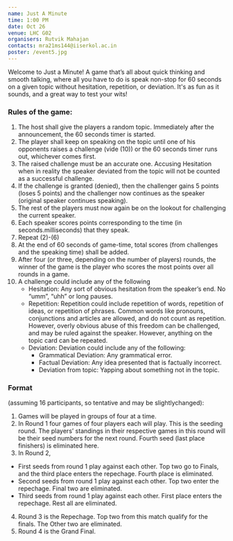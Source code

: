 ```yaml
---
name: Just A Minute
time: 1:00 PM 
date: Oct 26
venue: LHC G02
organisers: Rutvik Mahajan
contacts: mra21ms144@iiserkol.ac.in
poster: /event5.jpg
---
```

Welcome to Just a Minute! A game that’s all about quick thinking and smooth
talking, where all you have to do is speak non-stop for 60 seconds on a given
topic without hesitation, repetition, or deviation. It's as fun as it sounds, and a
great way to test your wits!
### Rules of the game:
1. The host shall give the players a random topic. Immediately after the
announcement, the 60 seconds timer is started.
2. The player shall keep on speaking on the topic until one of his opponents
raises a challenge (vide (10)) or the 60 seconds timer runs out, whichever
comes first.
3. The raised challenge must be an accurate one. Accusing Hesitation when
in reality the speaker deviated from the topic will not be counted as a
successful challenge.
4. If the challenge is granted (denied), then the challenger gains 5 points
(loses 5 points) and the challenger now continues as the speaker (original
speaker continues speaking).
5. The rest of the players must now again be on the lookout for challenging
the current speaker.
6. Each speaker scores points corresponding to the time (in
seconds.milliseconds) that they speak.
7. Repeat (2)-(6)
8. At the end of 60 seconds of game-time, total scores (from challenges and
the speaking time) shall be added.
9. After four (or three, depending on the number of players) rounds, the
winner of the game is the player who scores the most points over all
rounds in a game.
10. A challenge could include any of the following
    - Hesitation: Any sort of obvious hesitation from the speaker’s end. No “umm”, “uhh” or long pauses.
    - Repetition: Repetition could include repetition of words, repetition of ideas, or repetition of phrases. Common words like pronouns, conjunctions and articles are allowed, and do not count as repetition. However, overly obvious abuse of this freedom can be challenged, and may be ruled against the speaker. However, anything on the topic card can be repeated.
    - Deviation: Deviation could include any of the following:
        - Grammatical Deviation: Any grammatical error.
        - Factual Deviation: Any idea presented that is factually incorrect.
        - Deviation from topic: Yapping about something not in the topic.

### Format 

(assuming 16 participants, so tentative and may be slightlychanged):
1. Games will be played in groups of four at a time.
2. In Round 1 four games of four players each will play. This is the seeding
round. The players’ standings in their respective games in this round will
be their seed numbers for the next round. Fourth seed (last place finishers)
is eliminated here.
3. In Round 2,
- First seeds from round 1 play against each other. Top two go to
Finals, and the third place enters the repechage. Fourth place is
eliminated.
- Second seeds from round 1 play against each other. Top two enter
the repechage. Final two are eliminated.
- Third seeds from round 1 play against each other. First place enters
the repechage. Rest all are eliminated.
4. Round 3 is the Repechage. Top two from this match qualify for the finals.
The Other two are eliminated.
5. Round 4 is the Grand Final.
